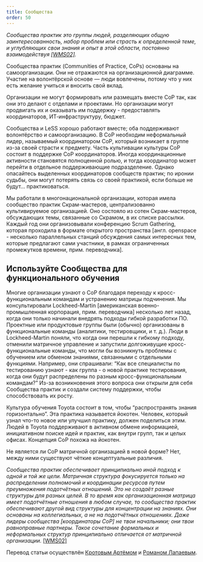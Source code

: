 ```yaml
---
title: Сообщества
order: 50
---
```


*Сообщества практик это группы людей, разделяющих общую заинтересованность, набор проблем или страсть к определенной теме, и углубляющих свои знания и опыт в этой области, постоянно взаимодействуя [[WMS02]](http://www.amazon.com/Cultivating-Communities-Practice-Etienne-Wenger/dp/1578513308).*

Сообщества практик (Communities of Practice, CoPs) основаны на самоорганизации. Они не отражаются на организационной диаграмме. Участие на волонтёрской основе — люди вовлечены, потому что у них есть желание учиться и вносить свой вклад.

Организации не могут формировать или размещать вместе CoP так, как они это делают с отделами и проектами. Но организации могут продвигать их и оказывать им поддержку - предоставлять координаторов, ИТ-инфраструктуру, бюджет.

Сообщества и LeSS хорошо работают вместе; оба поддерживают волонтёрство и самоорганизацию. В CoP необходим неформальный лидер, называемый координатором CoP, который возникает в группе из-за своей страсти к предмету. Часть культивации культуры CoP состоит в поддержке CoP координаторов. Иногда координационные активности становятся полноценной ролью, и тогда координатор может перейти в отдельное поддерживающие подразделение. Однако опасайтесь выделенных координаторов сообществ практик; по иронии судьбы, они могут потерять связь со своей практикой, если больше не будут… практиковаться.

Мы работали в многонациональной организации, которая имела сообщество практик Скрам-мастеров, централизованно культивируемое организацией. Оно состояло из сотен Скрам-мастеров, обсуждающих темы, связанные со Скрамом, в их списке рассылки. Каждый год они организовывали конференцию Scrum Gathering, которая проходила в формате открытого пространства [англ. openspace - несколько параллельных станций обсуждения самых интересных тем, которые предлагают сами участники, в рамках ограниченных промежутков времени, прим. переводчика].

## Используйте Сообщества для функционального обучения

Многие организации узнают о CoP благодаря переходу к кросс-функциональным командам и устранению матрицы подчинения. Мы консультировали Lockheed-Martin [американская военно-промышленная корпорация, прим. переводчика] несколько лет назад, когда они только начинали внедрять подходы гибкой разработки ПО. Проектные или продуктовые группы были (обычно) организованы в функциональные команды (аналитики, тестировщики, и т. д.). Люди в Lockheed-Martin поняли, что когда они перешли к гибкому подходу, отменили матричное управление и запустили долгоживущие кросс-функциональные команды, что могли бы возникнуть проблемы с обучением или обменом знаниями, связанными с отдельными функциями. Например, они спрашивали: “Как все специалисты по тестированию узнают - как группа - о новой практике тестирования, когда они будут распределены по разным кросс-функциональным командам?” Из-за возникновения этого вопроса они открыли для себя Сообщества практик и создали систему поддержки, чтобы способствовать их росту.

Культура обучения Toyota состоит в том, чтобы “распространять знания горизонтально”. Эта практика называется йокотен. Человек, который узнал что-то новое или улучшил практику, должен поделиться этим. Людей в Toyota поддерживают в активном обмене информацией, инициативном поиске идей и практик, как внутри групп, так и целых офисах. Концепция CoP похожа на йокотен.

Не является ли CoP матричной организацией в новой форме? Нет, между ними существуют чёткие концептуальные различия.

*Сообщества практик обеспечивает принципиально иной подход к одной и той же цели. Матричная структура фокусируется только на распределении полномочий и координации ресурсов путем преумножения подотчётных отношений. Это не создаёт разные структуры для разных целей. В то время как организационная матрица имеет подотчётные отношения в любом случае, то сообщества практик обеспечивают другой вид структуры для концентрации на знаниях. Они основаны на коллегиальных, а не на подотчётных отношениях. Даже лидеры сообщества [координаторы CoP] не твои начальники; они твои равноправные партнеры. Такое сочетание формальных и неформальных структур принципиально отличается от матричной организации.* [[WMS02]](http://www.amazon.com/Cultivating-Communities-Practice-Etienne-Wenger/dp/1578513308)

Перевод статьи осуществлён [Кротовым Артёмом](https://www.facebook.com/artem.v.krotov) и [Романом Лапаевым](https://www.linkedin.com/in/romanlapaev).